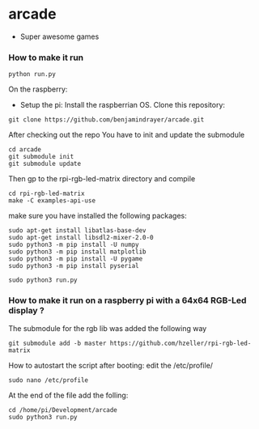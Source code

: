 # arcade
- Super awesome games

### How to make it run

```
python run.py
```

On the raspberry:
 - Setup the pi: 
Install the raspberrian OS.
Clone this repository:
```
git clone https://github.com/benjamindrayer/arcade.git
```
After checking out the repo You have to init and update the submodule
```
cd arcade
git submodule init
git submodule update
```
Then gp to the rpi-rgb-led-matrix directory and compile
```
cd rpi-rgb-led-matrix
make -C examples-api-use
```
make sure you have installed the following packages:
```
sudo apt-get install libatlas-base-dev
sudo apt-get install libsdl2-mixer-2.0-0
sudo python3 -m pip install -U numpy
sudo python3 -m pip install matplotlib
sudo python3 -m pip install -U pygame
sudo python3 -m pip install pyserial
```

```
sudo python3 run.py
```

### How to make it run on a raspberry pi with a 64x64 RGB-Led display ?

The submodule for the rgb lib was added the following way
```
git submodule add -b master https://github.com/hzeller/rpi-rgb-led-matrix
```
How to autostart the script after booting:
edit the /etc/profile/
```
sudo nano /etc/profile
```
At the end of the file add the folling:
```
cd /home/pi/Development/arcade
sudo python3 run.py
```

